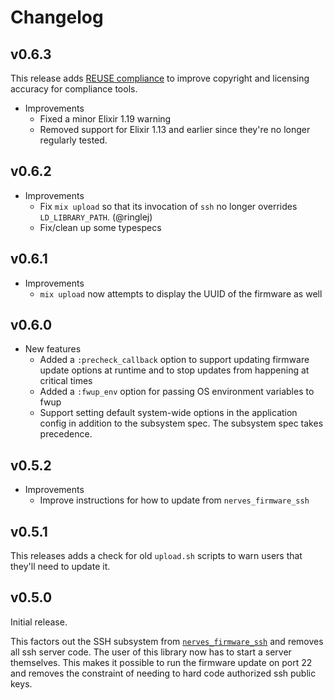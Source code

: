 # Changelog

## v0.6.3

This release adds [REUSE compliance](https://reuse.software/) to improve
copyright and licensing accuracy for compliance tools.

* Improvements
  * Fixed a minor Elixir 1.19 warning
  * Removed support for Elixir 1.13 and earlier since they're no longer
    regularly tested.

## v0.6.2

* Improvements
  * Fix `mix upload` so that its invocation of `ssh` no longer overrides
    `LD_LIBRARY_PATH`. (@ringlej)
  * Fix/clean up some typespecs

## v0.6.1

* Improvements
  * `mix upload` now attempts to display the UUID of the firmware as well

## v0.6.0

* New features
  * Added a `:precheck_callback` option to support updating firmware update
    options at runtime and to stop updates from happening at critical times
  * Added a `:fwup_env` option for passing OS environment variables to fwup
  * Support setting default system-wide options in the application config in
    addition to the subsystem spec. The subsystem spec takes precedence.

## v0.5.2

* Improvements
  * Improve instructions for how to update from `nerves_firmware_ssh`

## v0.5.1

This releases adds a check for old `upload.sh` scripts to warn users that
they'll need to update it.

## v0.5.0

Initial release.

This factors out the SSH subsystem from
[`nerves_firmware_ssh`](https://github.com/nerves-project/nerves_firmware_ssh)
and removes all ssh server code. The user of this library now has to start a
server themselves. This makes it possible to run the firmware update on port 22
and removes the constraint of needing to hard code authorized ssh public keys.
